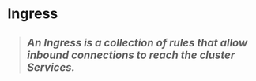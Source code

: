 # Ingress

> ## _An Ingress is a collection of rules that allow inbound connections to reach the cluster Services._

